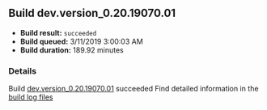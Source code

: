 ## Build dev.version_0.20.19070.01
- **Build result:** `succeeded`
- **Build queued:** 3/11/2019 3:00:03 AM
- **Build duration:** 189.92 minutes
### Details
Build [dev.version_0.20.19070.01](https://winappstudio.visualstudio.com/web/build.aspx?pcguid=a4ef43be-68ce-4195-a619-079b4d9834c2&builduri=vstfs%3a%2f%2f%2fBuild%2fBuild%2f27236) succeeded
Find detailed information in the [build log files](https://uwpctdiags.blob.core.windows.net/buildlogs/dev.version_0.20.19070.01_logs.zip)
